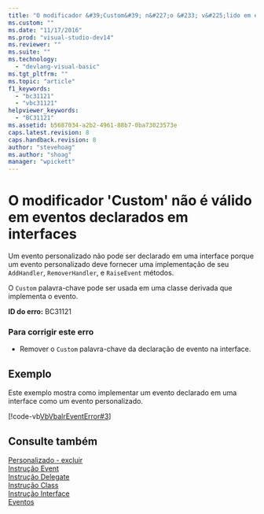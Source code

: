 ```yaml
---
title: "O modificador &#39;Custom&#39; n&#227;o &#233; v&#225;lido em eventos declarados em interfaces | Microsoft Docs"
ms.custom: ""
ms.date: "11/17/2016"
ms.prod: "visual-studio-dev14"
ms.reviewer: ""
ms.suite: ""
ms.technology: 
  - "devlang-visual-basic"
ms.tgt_pltfrm: ""
ms.topic: "article"
f1_keywords: 
  - "bc31121"
  - "vbc31121"
helpviewer_keywords: 
  - "BC31121"
ms.assetid: b5687034-a2b2-4961-88b7-0ba73023573e
caps.latest.revision: 8
caps.handback.revision: 8
author: "stevehoag"
ms.author: "shoag"
manager: "wpickett"
---
```

# O modificador &#39;Custom&#39; n&#227;o &#233; v&#225;lido em eventos declarados em interfaces
Um evento personalizado não pode ser declarado em uma interface porque um evento personalizado deve fornecer uma implementação de seu `AddHandler`, `RemoverHandler`, e `RaiseEvent` métodos.  
  
 O `Custom` palavra\-chave pode ser usada em uma classe derivada que implementa o evento.  
  
 **ID do erro:** BC31121  
  
### Para corrigir este erro  
  
-   Remover o `Custom` palavra\-chave da declaração de evento na interface.  
  
## Exemplo  
 Este exemplo mostra como implementar um evento declarado em uma interface como um evento personalizado.  
  
 [!code-vb[VbVbalrEventError#3](../../visual-basic/misc/codesnippet/VisualBasic/bc31121_1.vb)]  
  
## Consulte também  
 [Personalizado \- excluir](http://msdn.microsoft.com/pt-br/dc62be07-c896-4866-a533-982a661d143f)   
 [Instrução Event](../../visual-basic/language-reference/statements/event-statement.md)   
 [Instrução Delegate](../../visual-basic/language-reference/statements/delegate-statement.md)   
 [Instrução Class](../../visual-basic/language-reference/statements/class-statement.md)   
 [Instrução Interface](../../visual-basic/language-reference/statements/interface-statement.md)   
 [Eventos](../../visual-basic/programming-guide/language-features/events/events.md)